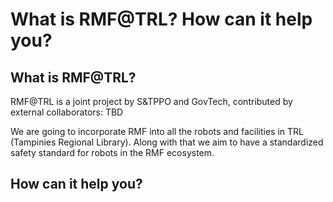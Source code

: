 # What is RMF@TRL? How can it help you?

## What is RMF@TRL?

RMF@TRL is a joint project by S&TPPO and GovTech, contributed by external collaborators: TBD

We are going to incorporate RMF into all the robots and facilities in TRL (Tampinies Regional Library). Along with that we aim to have a standardized safety standard for robots in the RMF ecosystem.

## How can it help you?


